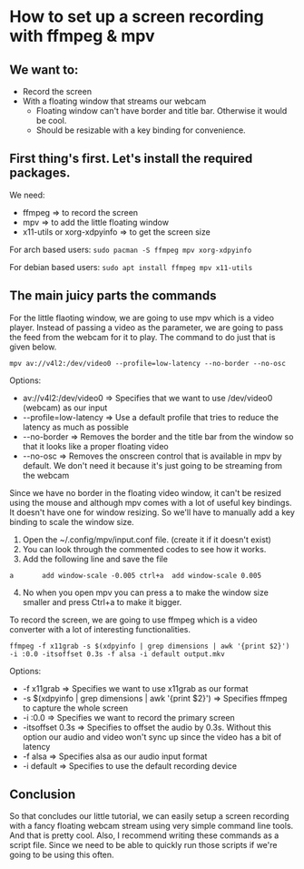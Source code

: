 # How to set up a screen recording with ffmpeg & mpv

## We want to:
* Record the screen
* With a floating window that streams our webcam
    * Floating window can't have border and title bar. Otherwise it would be cool.
    * Should be resizable with a key binding for convenience.


## First thing's first. Let's install the required packages.

We need:
* ffmpeg => to record the screen
* mpv => to add the little floating window
* x11-utils or xorg-xdpyinfo => to get the screen size

For arch based users:
`sudo pacman -S ffmpeg mpv xorg-xdpyinfo`

For debian based users:
`sudo apt install ffmpeg mpv x11-utils`


## The main juicy parts the commands
For the little flaoting window, we are going to use mpv which is a video player. Instead of passing a video as the parameter, we are going to pass the feed from the webcam for it to play. The command to do just that is given below.

`
mpv av://v4l2:/dev/video0 --profile=low-latency --no-border --no-osc
`

Options:
+ av://v4l2:/dev/video0 => Specifies that we want to use /dev/video0 (webcam) as our input
+ --profile=low-latency => Use a default profile that tries to reduce the latency as much as possible
+ --no-border           => Removes the border and the title bar from the window so that it looks like a proper floating video
+ --no-osc              => Removes the onscreen control that is available in mpv by default. We don't need it because it's just going to be streaming from the webcam

Since we have no border in the floating video window, it can't be resized using the mouse and although mpv comes with a lot of useful key bindings. It doesn't have one for window resizing. So we'll have to manually add a key binding to scale the window size.
1. Open the ~/.config/mpv/input.conf file. (create it if it doesn't exist)
2. You can look through the commented codes to see how it works.
3. Add the following line and save the file

`
a       add window-scale -0.005
ctrl+a  add window-scale 0.005
`

4. No when you open mpv you can press a to make the window size smaller and press Ctrl+a to make it bigger.

To record the screen, we are going to use ffmpeg which is a video converter with a lot of interesting functionalities.

`
ffmpeg -f x11grab -s $(xdpyinfo | grep dimensions | awk '{print $2}') -i :0.0 -itsoffset 0.3s -f alsa -i default output.mkv
`

Options:
+ -f x11grab        => Specifies we want to use x11grab as our format
+ -s $(xdpyinfo | grep dimensions | awk '{print $2}') => Specifies ffmpeg to capture the whole screen
+ -i :0.0           => Specifies we want to record the primary screen
+ -itsoffset 0.3s   => Specifies to offset the audio by 0.3s. Without this option our audio and video won't sync up since the video has a bit of latency
+ -f alsa           => Specifies alsa as our audio input format
+ -i default        => Specifies to use the default recording device

## Conclusion
So that concludes our little tutorial, we can easily setup a screen recording with a fancy floating webcam stream using very simple command line tools. And that is pretty cool. Also, I recommend writing these commands as a script file. Since we need to be able to quickly run those scripts if we're going to be using this often.


